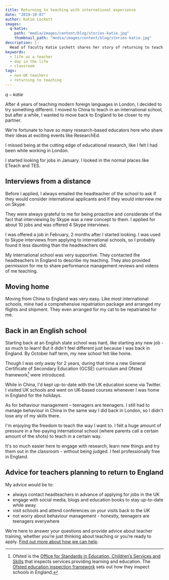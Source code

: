 ```yaml
---
title: Returning to teaching with international experience
date: "2019-10-07"
author: Katie Lockett
images:
  q-katie:
    path: "media/images/content/blog/stories-katie.jpg"
    thumbnail_path: "media/images/content/blog/stories-katie.jpg"
description: |-
  Head of faculty Katie Lockett shares her story of returning to teach in England from China.
keywords:
  - life as a teacher
  - day in the life
  - classroom
tags:
  - non-UK teachers
  - returning to teaching
---
```


$q-katie$

After 4 years of teaching modern foreign languages in London, I decided to try something different. I moved to China to teach in an international school, but after a while, I wanted to move back to England to be closer to my partner.

We're fortunate to have so many research-based educators here who share their ideas at exciting events like ResearchEd.

I missed being at the cutting edge of educational research, like I felt I had been while working in London.

I started looking for jobs in January. I looked in the normal places like ETeach and TES.

## Interviews from a distance

Before I applied, I always emailed the headteacher of the school to ask if they would consider international applicants and if they would interview me on Skype.

They were always grateful to me for being proactive and considerate of the fact that interviewing by Skype was a new concept to them. I applied for about 10 jobs and was offered 4 Skype interviews.

I was offered a job in February, 2 months after I started looking. I was used to Skype interviews from applying to international schools, so I probably found it less daunting than the headteachers did.

My international school was very supportive. They contacted the headteachers in England to describe my teaching. They also provided permission for me to share performance management reviews and videos of me teaching.

## Moving home

Moving from China to England was very easy. Like most international schools, mine had a comprehensive repatriation package and arranged my flights and shipment. They even arranged for my cat to be repatriated for me.

## Back in an English school

Starting back at an English state school was hard, like starting any new job - so much to learn! But it didn't feel different just because I was back in England. By October half term, my new school felt like home.

Though I was only away for 2 years, during that time a new General Certificate of Secondary Education (GCSE) curriculum and Ofsted framework[^1] were introduced.

While in China, I'd kept up-to-date with the UK education scene via Twitter. I visited UK schools and went on UK-based courses whenever I was home in England for the holidays.

As for behaviour management – teenagers are teenagers. I still had to manage behaviour in China in the same way I did back in London, so I didn't lose any of my skills there.

I'm enjoying the freedom to teach the way I want to. I felt a huge amount of pressure in a fee-paying international school (where parents call a certain amount of the shots) to teach in a certain way.

It's so much easier here to engage with research, learn new things and try them out in the classroom - without being judged. I feel professionally free in England.

## Advice for teachers planning to return to England

My advice would be to:

* always contact headteachers in advance of applying for jobs in the UK
* engage with social media, blogs and education books to stay up-to-date while away
* visit schools and attend conferences on your visits back to the UK
* not worry about behaviour management - honestly, teenagers are teenagers everywhere

[^1]:
    Ofsted is the [Office for Standards in Education, Children’s Services and Skills](https://www.gov.uk/government/organisations/ofsted/about) that inspects services providing learning and education.
    The [Ofsted education inspection framework](https://www.gov.uk/government/publications/education-inspection-framework) sets out how they inspect schools in England.

We’re here to answer your questions and provide advice about teacher training, whether you’re just thinking about teaching or you’re ready to apply. [Find out more about how we can help](/help-and-advice).

